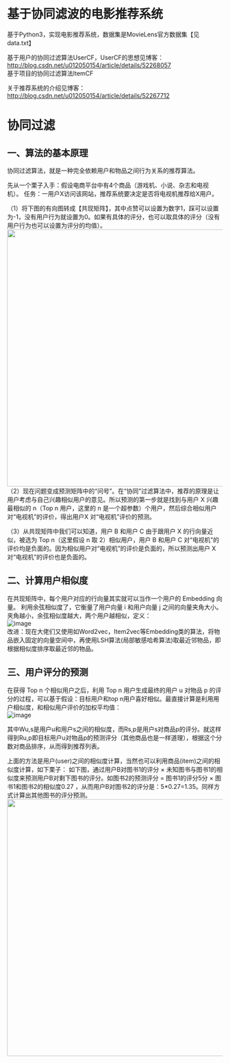# 基于协同滤波的电影推荐系统 

基于Python3，实现电影推荐系统，数据集是MovieLens官方数据集【见data.txt】   
   
基于用户的协同过滤算法UserCF，UserCF的思想见博客：http://blog.csdn.net/u012050154/article/details/52268057    
基于项目的协同过滤算法ItemCF  

关于推荐系统的介绍见博客：http://blog.csdn.net/u012050154/article/details/52267712
# 协同过滤

## 一、算法的基本原理

协同过滤算法，就是一种完全依赖用户和物品之间行为关系的推荐算法。

先从一个栗子入手：假设电商平台中有4个商品（游戏机、小说、杂志和电视机）。
任务：一用户X访问该网站，推荐系统要决定是否将电视机推荐给X用户。

（1）将下图的有向图转成【共现矩阵】，其中点赞可以设置为数字1，踩可以设置为-1，没有用户行为就设置为0。如果有具体的评分，也可以取具体的评分（没有用户行为也可以设置为评分的均值）。
<br/>
<img src="https://user-images.githubusercontent.com/46898984/155595706-4d92205e-1658-481b-8597-f069dfad685e.png" width="600"/>
<br/>
（2）现在问题变成预测矩阵中的“问号”。在“协同”过滤算法中，推荐的原理是让用户考虑与自己兴趣相似用户的意见。所以预测的第一步就是找到与用户 X 兴趣最相似的 n（Top n 用户，这里的 n 是一个超参数）个用户，然后综合相似用户对“电视机”的评价，得出用户X 对“电视机”评价的预测。

（3）从共现矩阵中我们可以知道，用户 B 和用户 C 由于跟用户 X 的行向量近似，被选为 Top n（这里假设 n 取 2）相似用户，用户 B 和用户 C 对“电视机”的评价均是负面的。因为相似用户对“电视机”的评价是负面的，所以预测出用户 X 对“电视机”的评价也是负面的。

## 二、计算用户相似度

在共现矩阵中，每个用户对应的行向量其实就可以当作一个用户的 Embedding 向量。
利用余弦相似度了，它衡量了用户向量 i 和用户向量 j 之间的向量夹角大小。夹角越小，余弦相似度越大，两个用户越相似，定义：
<br/>
![image](https://user-images.githubusercontent.com/46898984/155735203-284a5895-fc36-42e1-82f1-38c28a790760.png)
<br/>
改进：现在大佬们又使用如Word2vec，Item2vec等Embedding类的算法，将物品嵌入固定的向量空间中，再使用LSH算法(局部敏感哈希算法)取最近邻物品，即根据相似度排序取最近邻的物品。

## 三、用户评分的预测

在获得 Top n 个相似用户之后，利用 Top n 用户生成最终的用户 u 对物品 p 的评分的过程，可以基于假设：目标用户和top n用户喜好相似。最直接计算是利用用户相似度，和相似用户评价的加权平均值：
<br/>
![image](https://user-images.githubusercontent.com/46898984/155735257-5c4a86d9-453a-43b6-b623-aecd54b86648.png)
<br/>

其中Wu,s是用户u和用户s之间的相似度，而Rs,p是用户s对商品p的评分。就这样得到Ru,p即目标用户u对物品p的预测评分（其他商品也是一样道理），根据这个分数对商品排序，从而得到推荐列表。

上面的方法是用户(user)之间的相似度计算，当然也可以利用商品(item)之间的相似度计算，如下栗子：
如下图，通过用户B对图书1的评分 × 未知图书与图书1的相似度来预测用户B对剩下图书的评分。如图书2的预测评分 = 图书1的评分5分 × 图书1和图书2的相似度0.27 ，从而用户B对图书2的评分是：5*0.27=1.35。同样方式计算出其他图书的评分预测。
<br/>
<img src="https://user-images.githubusercontent.com/46898984/155595774-99feff6d-76c4-44d5-a93d-af9fe5664466.png" width="600"/>
<br/>
